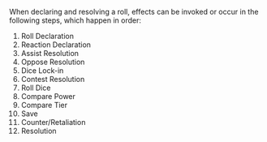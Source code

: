 When declaring and resolving a roll, effects can be invoked or occur in the following steps, which happen in order:
1. Roll Declaration
2. Reaction Declaration
3. Assist Resolution
4. Oppose Resolution
5. Dice Lock-in
6. Contest Resolution
7. Roll Dice
8. Compare Power
9. Compare Tier
10. Save
11. Counter/Retaliation
12. Resolution